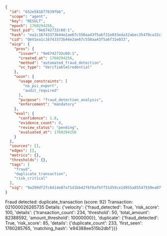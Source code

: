 ```json
{
  "id": "652e581877639fbb",
  "scope": "agent",
  "key": "RESULT",
  "epoch": 1760294256,
  "host_pid": "9e6742732c60:1",
  "hash": "ea1c16743373b44e2ae67c550aa43f5a6f31e033eda32abec35470ca32c1e190",
  "cid": "QmV1ea1c16743373b44e2ae67c550aa43f5a6f31e033",
  "aicp": {
    "prov": {
      "issuer": "9e6742732c60:1",
      "created_at": 1760294256,
      "method": "automated_fraud_detection",
      "vc_type": "VerifiableCredential"
    },
    "ucon": {
      "usage_constraints": [
        "no_pii_export",
        "audit_required"
      ],
      "purpose": "fraud_detection_analysis",
      "enforcement": "mandatory"
    },
    "eval": {
      "confidence": 1.0,
      "evidence_count": 0,
      "review_status": "pending",
      "evaluated_at": 1760294256
    }
  },
  "sources": [],
  "edges": [],
  "metrics": {},
  "thresholds": {},
  "tags": [
    "fraud",
    "duplicate_transaction",
    "risk_critical"
  ],
  "sig": "9a299df2fc6414e07a71d1bb42f6f6afbff51d59ce1d955a85547559ea07f69d"
}
```

Fraud detected: duplicate_transaction (score: 92)
Transaction: 021000026265735
Details: {'velocity': {'fraud_detected': True, 'risk_score': 100, 'details': {'transaction_count': 234, 'threshold': 50, 'total_amount': 82388592, 'amount_threshold': 10000000}}, 'duplicate': {'fraud_detected': True, 'risk_score': 85, 'details': {'duplicate_count': 233, 'first_seen': 1760285765, 'matching_hash': 'e94388ee515b2db1'}}}